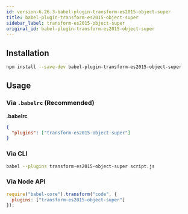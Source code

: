 ```yaml
---
id: version-6.26.3-babel-plugin-transform-es2015-object-super
title: babel-plugin-transform-es2015-object-super
sidebar_label: transform-es2015-object-super
original_id: babel-plugin-transform-es2015-object-super
---
```


## Installation

```sh
npm install --save-dev babel-plugin-transform-es2015-object-super
```

## Usage

### Via `.babelrc` (Recommended)

**.babelrc**

```json
{
  "plugins": ["transform-es2015-object-super"]
}
```

### Via CLI

```sh
babel --plugins transform-es2015-object-super script.js
```

### Via Node API

```javascript
require("babel-core").transform("code", {
  plugins: ["transform-es2015-object-super"]
});
```

